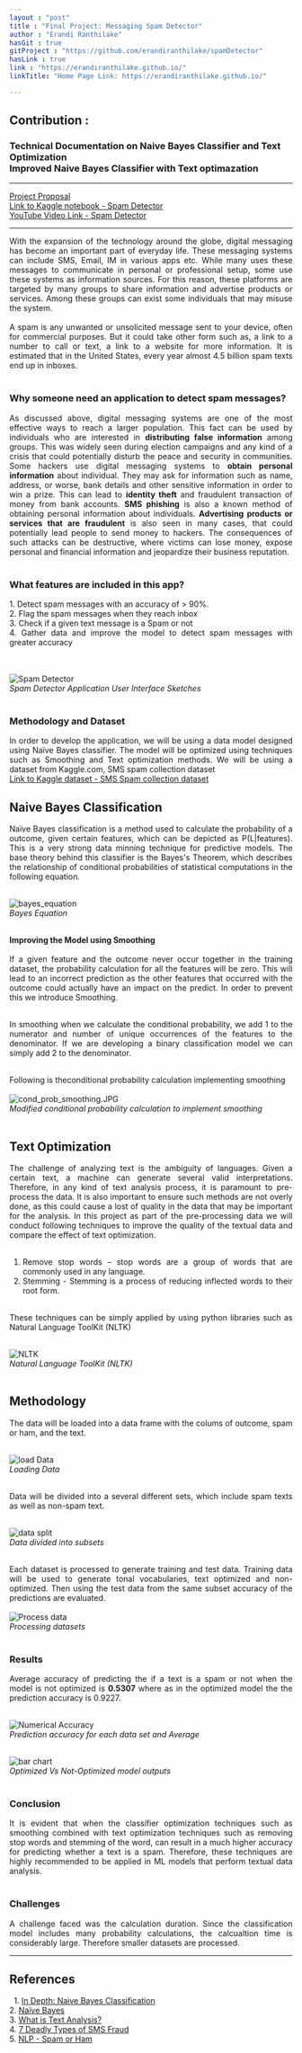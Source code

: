 ```yaml
---
layout : "post"
title : "Final Project: Messaging Spam Detector"
author : "Erandi Ranthilake"
hasGit : true
gitProject : "https://github.com/erandiranthilake/spamDetector"
hasLink : true
link : "https://erandiranthilake.github.io/"
linkTitle: "Home Page Link: https://erandiranthilake.github.io/"

---
```

<h2>Contribution :</h2>
<h3>Technical Documentation on Naive Bayes Classifier and Text Optimization<br>
Improved Naive Bayes Classifier with Text optimazation</h3>
<hr>

<a href="https://raw.githubusercontent.com/erandiranthilake/erandiranthilake.github.io/gh-pages/images/Project_proposal.pdf">Project Proposal</a><br>
<a href="https://www.kaggle.com/erandiranthilake/spam-detector-naive-bayes">Link to Kaggle notebook - Spam Detector</a><br>
<a href="https://youtu.be/ZMgtnWgzte4">YouTube Video Link - Spam Detector</a><br>

<hr>
<div style="text-align: justify"> 
With the expansion of the technology around the globe, digital messaging has become an important part of everyday life. These messaging systems can include SMS, Email, IM in various apps etc. While many uses these messages to communicate in personal or professional setup, some use these systems as information sources. For this reason, these platforms are targeted by many groups to share information and advertise products or services. Among these groups can exist some individuals that may misuse the
system.<br><br>
A spam is any unwanted or unsolicited message sent to your device, often for commercial purposes. But it could take other form such as, a link to a number to call or text, a link to a website for more information. It is estimated that in the United States, every year almost 4.5 billion spam texts end up in inboxes.<br><br>

<h3>Why someone need an application to detect spam messages?</h3>
As discussed above, digital messaging systems are one of the most effective ways to reach a larger population. This fact can be used by individuals who are interested in <b>distributing false information</b> among groups. This was widely seen during election campaigns and any kind of a crisis that could potentially disturb the peace and security in communities. Some hackers use digital messaging systems to <b>obtain personal information</b> about individual. They may ask for information such as name, address, or
worse, bank details and other sensitive information in order to win a prize. This can lead to <b>identity theft</b> and fraudulent transaction of money from bank accounts. <b>SMS phishing</b> is also a known method of obtaining personal information about individuals. <b>Advertising products or services that are fraudulent</b> is also seen in many cases, that could potentially lead people to send money to hackers. The consequences of such attacks can be destructive, where victims can lose money, expose personal and financial information and jeopardize their business reputation.<br><br>

<h3>What features are included in this app?</h3>
1. Detect spam messages with an accuracy of > 90%.<br>
2. Flag the spam messages when they reach inbox<br>
3. Check if a given text message is a Spam or not<br>
4. Gather data and improve the model to detect spam messages with greater accuracy<br>
<br><br>


<img src="https://raw.githubusercontent.com/erandiranthilake/erandiranthilake.github.io/gh-pages/images/spam_ss.png" alt="Spam Detector"><br>
<i> Spam Detector Application User Interface Sketches</i>
<br><br>

<h3>Methodology and Dataset</h3>
In order to develop the application, we will be using a data model designed using Naïve Bayes classifier. The model will be optimized using techniques such as Smoothing and Text optimization methods. We will be using a dataset from Kaggle.com, SMS spam collection dataset<br>
<a href="https://www.kaggle.com/uciml/sms-spam-collection-dataset">Link to Kaggle dataset - SMS Spam collection dataset</a><br>

<h2>Naive Bayes Classification</h2>
Naïve Bayes classification is a method used to calculate the probability of a outcome, given certain features, which can be depicted as P(L|features).  This is a very strong data minning technique for predictive models. The base theory behind this classifier is the Bayes's Theorem, which describes the relationship of conditional probabilities of statistical computations in the following equation.<br><br>

<img src="https://raw.githubusercontent.com/erandiranthilake/erandiranthilake.github.io/gh-pages/images/bayes_equation.JPG" alt="bayes_equation"><br>
<i>Bayes Equation</i>
<br><br>

<b>Improving the Model using Smoothing</b><br><br>
If a given feature and the outcome never occur together in the training dataset, the probability calculation for all the features will be zero. This will lead to an incorrect prediction as the other features that occurred with the outcome could actually have an impact on the predict. In order to prevent this we introduce Smoothing. <br><br>

In smoothing when we calculate the conditional probability, we add 1 to the numerator and number of unique occurrences of the features to the denominator. If we are developing a binary classification model we can simply add 2 to the denominator.<br><br>

Following is theconditional probability calculation implementing smoothing<br><br>
<img src="https://raw.githubusercontent.com/erandiranthilake/erandiranthilake.github.io/gh-pages/images/cond_prob_smoothing.JPG" alt="cond_prob_smoothing.JPG"><br>
<i> Modified conditional probability calculation to implement smoothing</i>
<br><br>

<h2>Text Optimization</h2>
The challenge of analyzing text is the ambiguity of languages. Given a certain text, a machine can generate several valid interpretations. Therefore, in any kind of text analysis process, it is paramount to pre-process the data. It is also important to ensure such methods are not overly done, as this could cause a lost of quality in the data that may be important for the analysis. In this project as part of the pre-processing data we will conduct following techniques to improve the quality of the textual data and compare the effect of text optimization.<br><br>

1. Remove stop words – stop words are a group of words that are commonly used in any language.<br>
2. Stemming - Stemming is a process of reducing inflected words to their root form.<br><br>

These techniques can be simply applied by using python libraries such as Natural Language ToolKit (NLTK)<br><br>

<img src="https://raw.githubusercontent.com/erandiranthilake/erandiranthilake.github.io/gh-pages/images/nltk.JPG" alt="NLTK"><br>
<i> Natural Language ToolKit (NLTK)</i>
<br><br>

<h2>Methodology</h2>

The data will be loaded into a data frame with the colums of outcome, spam or ham, and the text.<br><br>

<img src="https://raw.githubusercontent.com/erandiranthilake/erandiranthilake.github.io/gh-pages/images/spam_data.JPG" alt="load Data"><br>
<i> Loading Data</i>
<br><br>

Data will be divided into a several different sets, which include spam texts as well as non-spam text.<br><br>

<img src="https://raw.githubusercontent.com/erandiranthilake/erandiranthilake.github.io/gh-pages/images/spam_datasplit.JPG" alt="data split"><br>
<i> Data divided into subsets</i>
<br><br>

Each dataset is processed to generate training and test data. Training data will be used to generate tonal vocabularies, text optimized and non-optimized. Then using the test data from the same subset accuracy of the predictions are evaluated.<br><br>
<img src="https://raw.githubusercontent.com/erandiranthilake/erandiranthilake.github.io/gh-pages/images/spam_model.JPG" alt="Process data"><br>
<i> Processing datasets</i>
<br><br>

<h3>Results</h3>

Average accuracy of predicting the if a text is a spam or not when the model is not optimized is <b>0.5307</b> where as in the optimized model the the prediction accuracy is 0.9227.<br><br>

<img src="https://raw.githubusercontent.com/erandiranthilake/erandiranthilake.github.io/gh-pages/images/spam_accuracy.JPG" alt="Numerical Accuracy"><br>
<i> Prediction accuracy for each data set and Average</i>
<br><br>

<img src="https://raw.githubusercontent.com/erandiranthilake/erandiranthilake.github.io/gh-pages/images/bar_chart.JPG" alt="bar chart"><br>
<i> Optimized Vs Not-Optimized model outputs</i>
<br><br>

<h3>Conclusion</h3>

It is evident that when the classifier optimization techniques such as smoothing combined with text optimization techniques such as removing stop words and stemming of the word, can result in a much higher accuracy for predicting whether a text is a spam. Therefore, these techniques are highly recommended to be applied in ML models that perform textual data analysis.
<br><br>


<h3>Challenges </h3>
A challenge faced was the calculation duration. Since the classification model includes many probability calculations, the calcualtion time is considerably large. Therefore smaller datasets are processed.


<hr>

<h2>References</h2> 
1. <a href="https://jakevdp.github.io/PythonDataScienceHandbook/05.05-naive-bayes.html">In Depth: Naive Bayes Classification</a><br>
2. <a href="https://www.sciencedirect.com/topics/mathematics/naive-bayes#:~:text=Naive%20Bayes%20is%20called%20naive,large%20range%20of%20complex%20problems.">Naïve Bayes</a><br>
3. <a href="https://www.ontotext.com/knowledgehub/fundamentals/text-analysis/">What is Text Analysis?</a><br>
4. <a href="https://www.cequens.com/story-hub/7-deadly-types-of-sms-fraud">7 Deadly Types of SMS Fraud</a><br>
5. <a href="https://www.kaggle.com/vislupus/nlp-spam-or-ham-97-2-accuracy">NLP - Spam or Ham</a><br>

</div>

